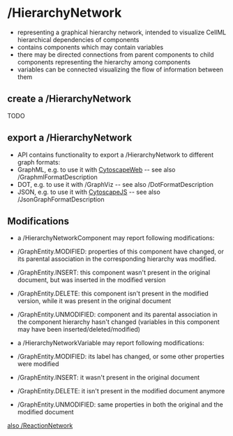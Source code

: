 /HierarchyNetwork 
==================
* representing a graphical hierarchy network, intended to visualize CellML hierarchical dependencies of components
* contains components which may contain variables
* there may be directed connections from parent components to child components representing the hierarchy among components
* variables can be connected visualizing the flow of information between them

create a /HierarchyNetwork 
---------------------------
TODO

export a /HierarchyNetwork 
---------------------------
* API contains functionality to export a /HierarchyNetwork to different graph formats:
 * GraphML, e.g. to use it with [CytoscapeWeb](http://cytoscapeweb.cytoscape.org/) -- see also /GraphmlFormatDescription
 * DOT, e.g. to use it with /GraphViz -- see also /DotFormatDescription
 * JSON, e.g. to use it with [CytoscapeJS](http://cytoscape.github.io/cytoscape.js/) -- see also /JsonGraphFormatDescription

Modifications 
--------------
* a /HierarchyNetworkComponent may report following modifications:
 * /GraphEntity.MODIFIED: properties of this component have changed, or its parental association in the corresponding hierarchy was modified.
 * /GraphEntity.INSERT: this component wasn't present in the original document, but was inserted in the modified version
 * /GraphEntity.DELETE: this component isn't present in the modified version, while it was present in the original document
 * /GraphEntity.UNMODIFIED: component and its parental association in the component hierarchy hasn't changed (variables in this component may have been inserted/deleted/modified)

* a /HierarchyNetworkVariable may report following modifications:
 * /GraphEntity.MODIFIED: its label has changed, or some other properties were modified
 * /GraphEntity.INSERT: it wasn't present in the original document
 * /GraphEntity.DELETE: it isn't present in the modified document anymore
 * /GraphEntity.UNMODIFIED: same properties in both the original and the modified document

[also /ReactionNetwork](see)